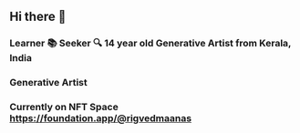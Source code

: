 ## Hi there 👋

### Learner :books: Seeker :mag: 14 year old Generative Artist from Kerala, India
### Generative Artist
### Currently on NFT Space https://foundation.app/@rigvedmaanas
 
